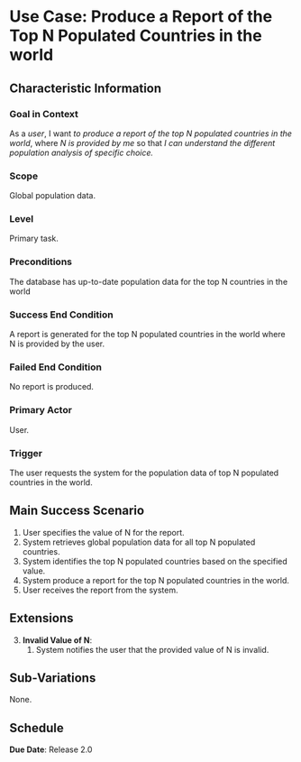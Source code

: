 # Use Case: Produce a Report of the Top N Populated Countries in the world

## Characteristic Information

### Goal in Context

As a *user*, I want *to produce a report of the top N populated countries in the world*, where *N is provided by me* so that *I can understand the different population analysis of specific choice.*

### Scope

Global population data.

### Level

Primary task.

### Preconditions
 
The database has up-to-date population data for the top N countries in the world

### Success End Condition

A report is generated for the top N populated countries in the world where N is provided by the user.

### Failed End Condition

No report is produced. 

### Primary Actor

User.

### Trigger

The user requests the system for the population data of top N populated countries in the world.

## Main Success Scenario

1. User specifies the value of N for the report.
2. System retrieves global population data for all top N populated countries. 
3. System identifies the top N populated countries based on the specified value.
4. System produce a report for the top N populated countries in the world. 
5. User receives the report from the system. 

## Extensions

3. **Invalid Value of N**:
    1. System notifies the user that the provided value of N is invalid.

## Sub-Variations

None.

## Schedule

**Due Date**: Release 2.0
